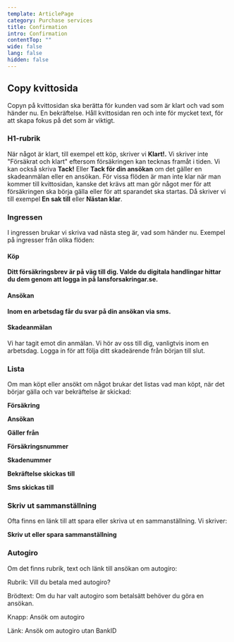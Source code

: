 ```yaml
---
template: ArticlePage
category: Purchase services
title: Confirmation
intro: Confirmation
contentTop: ""
wide: false
lang: false
hidden: false
---
```

## Copy kvittosida

Copyn på kvittosidan ska berätta för kunden vad som är klart och vad som händer nu. En bekräftelse. Håll kvittosidan ren och inte för mycket text, för att skapa fokus på det som är viktigt. 

### H1-rubrik

När något är klart, till exempel ett köp, skriver vi **Klart!.** Vi skriver inte "Försäkrat och klart" eftersom försäkringen kan tecknas framåt i tiden. Vi kan också skriva **Tack!** Eller **Tack för din ansökan** om det gäller en skadeanmälan eller en ansökan. För vissa flöden är man inte klar när man kommer till kvittosidan, kanske det krävs att man gör något mer för att försäkringen ska börja gälla eller för att sparandet ska startas. Då skriver vi till exempel **En sak till** eller **Nästan klar**.

### Ingressen

I ingressen brukar vi skriva vad nästa steg är, vad som händer nu. Exempel på ingresser från olika flöden:

#### Köp

**Ditt försäkringsbrev är på väg till dig. Valde du digitala handlingar hittar du dem genom att logga in på lansforsakringar.se.**

#### Ansökan

**Inom en arbetsdag får du svar på din ansökan via sms.**

#### Skadeanmälan

Vi har tagit emot din anmälan. Vi hör av oss till dig, vanligtvis inom en arbetsdag. Logga in för att följa ditt skadeärende från början till slut.



### Lista

Om man köpt eller ansökt om något brukar det listas vad man köpt, när det börjar gälla och var bekräftelse är skickad:

**Försäkring**

**Ansökan**

**Gäller från**

**Försäkringsnummer**

**Skadenummer**

**Bekräftelse skickas till**

**Sms skickas till**

### Skriv ut sammanställning

Ofta finns en länk till att spara eller skriva ut en sammanställning. Vi skriver:

**Skriv ut eller spara sammanställning**

### Autogiro

Om det finns rubrik, text och länk till ansökan om autogiro: 

Rubrik: Vill du betala med autogiro?

Brödtext: Om du har valt autogiro som betalsätt behöver du göra en ansökan.

Knapp: Ansök om autogiro

Länk: Ansök om autogiro utan BankID